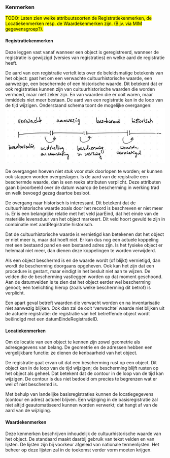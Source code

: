 ### Kenmerken

<mark>TODO: Laten zien welke attribuutsoorten de Registratiekenmerken, de Locatiekenmerken resp. de Waardekenmerken zijn. (Bijv. via MIM gegevensgroep?).</mark>

#### Registratiekenmerken

Deze leggen vast vanaf wanneer een object is geregistreerd, wanneer de registratie is
gewijzigd (versies van registraties) en welke aard de registratie heeft.

De aard van een registratie vertelt iets over de beleidsmatige betekenis van het object: gaat
het om een verwachte cultuurhistorische waarde, een aanwezige, een beschermde of een
historische waarde. Dit betekent dat er ook registraties kunnen zijn van cultuurhistorische
waarden die worden vermoed, maar niet zeker zijn. En van waarden die er ooit waren, maar
inmiddels niet meer bestaan. De aard van een registratie kan in de loop van de tijd wijzigen.
Onderstaand schema toont de mogelijke overgangen:
![](ers-media/Overgangen.png)

De overgangen hoeven niet stuk voor stuk doorlopen te worden; er kunnen ook stappen
worden overgeslagen.
Is de aard van de registratie een beschermde waarde, dan is een reeks attributen verplicht.
Deze attributen gaan bijvoorbeeld over de datum waarop de bescherming in werking trad en
welk bevoegd gezag daartoe besloot.

De overgang naar historisch is interessant. Dit betekent dat de cultuurhistorische waarde
zoals door het record is beschreven er niet meer is. Er is een belangrijke relatie met het veld
jaarEind, dat het einde van de materiële levensduur van het object markeert. Dit veld hoort
gevuld te zijn in combinatie met aardRegistratie historisch.

Dat de cultuurhistorische waarde is vernietigd kan betekenen dat het object er niet meer is,
maar dat hoeft niet. Er kan dus nog een actuele koppeling met een bestaand pand en een
bestaand adres zijn. Is het fysieke object er helemaal niet meer, dan dienen deze
koppelingen te worden verwijderd.

Als een object beschermd is en de waarde wordt (of blijkt) vernietigd, dan wordt de
bescherming doorgaans opgeheven. Ook kan het zijn dat een procedure is gestart, maar
eindigt in het besluit niet aan te wijzen. De velden die de bescherming vastleggen worden op
dat moment geschoond. Aan de datumvelden is te zien dat het object eerder wel
bescherming genoot; een toelichting hierop (zoals welke bescherming dit betrof) is verplicht.

Een apart geval betreft waarden die verwacht worden en na inventarisatie niet aanwezig
blijken. Ook dan zal de ooit ‘verwachte’ waarde niet blijken uit de actuele registratie: de
registratie van het betreffende object wordt beëindigd met een datumEindeRegistratieID.

#### Locatiekenmerken

Om de locatie van een object te kennen zijn zowel geometrie als adresgegevens van
belang. De geometrie en de adressen hebben een vergelijkbare functie: ze dienen de
kenbaarheid van het object.

De registratie gaat ervan uit dat een bescherming rust op een object. Dit object kan in de
loop van de tijd wijzigen; de bescherming blijft rusten op het object als geheel. Dat betekent
dat de contour in de loop van de tijd kan wijzigen. De contour is dus niet bedoeld om precies
te begrenzen wat er wel of niet beschermd is.

Met behulp van landelijke basisregistraties kunnen de locatiegegevens (contour en adres)
actueel blijven. Een wijziging in de basisregistratie zal niet altijd geautomatiseerd kunnen
worden verwerkt; dat hangt af van de aard van de wijziging.

#### Waardekenmerken
Deze kenmerken beschrijven inhoudelijk de cultuurhistorische waarde van het object. De
standaard maakt daarbij gebruik van tekst velden en van lijsten. De lijsten zijn bij voorkeur
afgeleid van nationale termenlijsten. Het beheer op deze lijsten zal in de toekomst verder
vorm moeten krijgen.